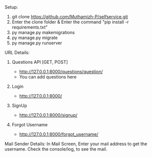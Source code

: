 Setup:
1. git clone https://github.com/Muthamizh-P/selfservice.git
2. Enter the clone folder & Enter the command "pip install -r requirements.txt"
3. py manage.py makemigrations
4. py manage.py migrate
5. py manage.py runserver

URL Details:
1. Questions API [GET, POST]
    - http://127.0.0.1:8000/questions/question/
    - You can add questions here

2. Login
    - http://127.0.0.1:8000/

3. SignUp
    - http://127.0.0.1:8000/signup/

4. Forgot Username
    - http://127.0.0.1:8000/forgot_username/

    
Mail Sender Details:
In Mail Screen, Enter your mail address to get the username.
Check the console/log, to see the mail.